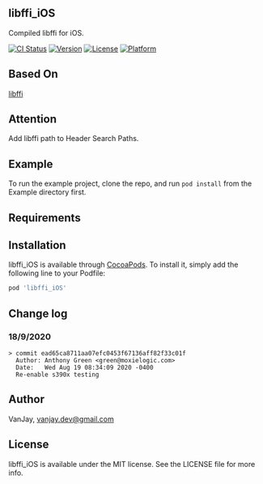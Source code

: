 ## libffi_iOS
Compiled libffi for iOS.

[![CI Status](https://img.shields.io/travis/wangwanjie/libffi_iOS.svg?style=flat)](https://travis-ci.org/wangwanjie/libffi_iOS)
[![Version](https://img.shields.io/cocoapods/v/libffi_iOS.svg?style=flat)](https://cocoapods.org/pods/libffi_iOS)
[![License](https://img.shields.io/cocoapods/l/libffi_iOS.svg?style=flat)](https://cocoapods.org/pods/libffi_iOS)
[![Platform](https://img.shields.io/cocoapods/p/libffi_iOS.svg?style=flat)](https://cocoapods.org/pods/libffi_iOS)

## Based On

[libffi](https://github.com/libffi/libffi)

## Attention
Add libffi path to Header Search Paths.

## Example

To run the example project, clone the repo, and run `pod install` from the Example directory first.

## Requirements

## Installation

libffi_iOS is available through [CocoaPods](https://cocoapods.org). To install
it, simply add the following line to your Podfile:

```ruby
pod 'libffi_iOS'
```

## Change log

### 18/9/2020
	> commit ead65ca8711aa07efc0453f67136aff82f33c01f
	  Author: Anthony Green <green@moxielogic.com>
	  Date:   Wed Aug 19 08:34:09 2020 -0400
      Re-enable s390x testing

## Author

VanJay, vanjay.dev@gmail.com

## License

libffi_iOS is available under the MIT license. See the LICENSE file for more info.
